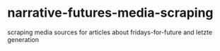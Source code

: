 # narrative-futures-media-scraping
scraping media sources for articles about fridays-for-future and letzte generation
